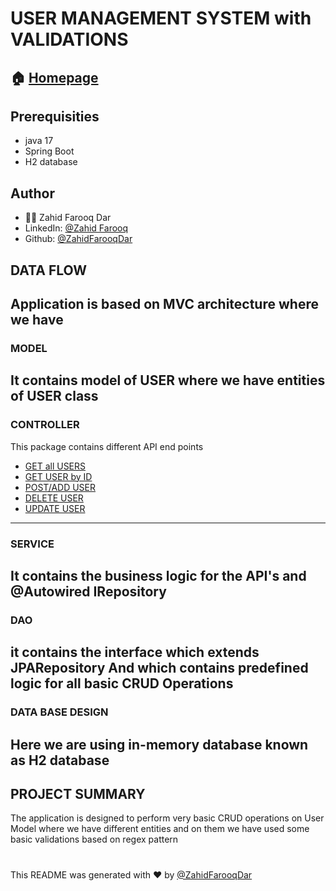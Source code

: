 # USER MANAGEMENT SYSTEM with VALIDATIONS
## 🏠  [Homepage](https://github.com/ZahidFarooqDar/Class-test/tree/main/AssignmentValidation/usermanagement)
## Prerequisities
* java 17
* Spring Boot
* H2 database
## Author

* 🙍‍♂️ Zahid Farooq Dar
 * LinkedIn: [@Zahid Farooq](https://www.linkedin.com/in/zahid-farooq-dar/)
  * Github: [@ZahidFarooqDar](https://github.com/ZahidFarooqDar)

## DATA FLOW
Application is based on MVC architecture where we have
---
### MODEL
It contains model of USER where we have entities of USER class
---
### CONTROLLER
This package contains different API end points 
* [GET all USERS](http://localhost:8080/User/Management/GetAll)
* [GET USER by ID](http://localhost:8080/api/v1/User/Management/getById/UserId/{userId})
* [POST/ADD USER](http://localhost:8080/User/Management/addUser)
* [DELETE USER](http://localhost:8080/User/Management/delete/{id})
* [UPDATE USER](http://localhost:8080/User/Management/update/UserId/{id})
---

### SERVICE
It contains the business logic for the API's and @Autowired IRepository
---
### DAO
it contains the interface which extends JPARepository
And which contains predefined logic for all basic CRUD Operations
---
### DATA BASE DESIGN
Here we are using in-memory database known as H2 database
---

## PROJECT SUMMARY
The application is designed to perform very basic CRUD operations on User Model where we have different entities and on them we have used some basic validations based on regex pattern

# 

This README was generated with ❤️ by [@ZahidFarooqDar](https://github.com/ZahidFarooqDar)

